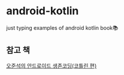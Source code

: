 # android-kotlin
just typing examples of android kotlin book📚





## 참고 책

[오준석의 안드로이드 생존코딩(코틀린 편)](https://www.hanbit.co.kr/store/books/look.php?p_code=B6910482773)
